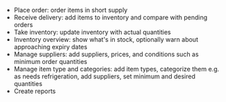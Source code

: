* Place order: order items in short supply
* Receive delivery: add items to inventory and compare with pending orders
* Take inventory: update inventory with actual quantities
* Inventory overview: show what's in stock, optionally warn about approaching expiry dates
* Manage suppliers: add suppliers, prices, and conditions such as minimum order quantities
* Manage item type and categories: add item types, categorize them e.g. as needs refrigeration, add suppliers, set minimum and desired quantities
* Create reports
